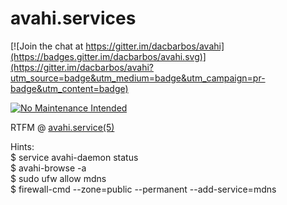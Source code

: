 # avahi.services

[![Join the chat at https://gitter.im/dacbarbos/avahi](https://badges.gitter.im/dacbarbos/avahi.svg)](https://gitter.im/dacbarbos/avahi?utm_source=badge&utm_medium=badge&utm_campaign=pr-badge&utm_content=badge)

[![No Maintenance Intended](http://unmaintained.tech/badge.svg)](http://unmaintained.tech/)

RTFM @ [avahi.service(5)](https://linux.die.net/man/5/avahi.service)

Hints:  
$ service avahi-daemon status  
$ avahi-browse -a  
$ sudo ufw allow mdns  
$ firewall-cmd --zone=public --permanent --add-service=mdns  
